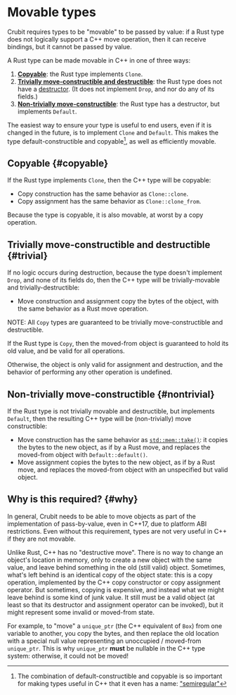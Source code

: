 # Movable types

Crubit requires types to be "movable" to be passed by value: if a Rust type does
not logically support a C++ move operation, then it can receive bindings, but it
cannot be passed by value.

A Rust type can be made movable in C++ in one of three ways:

1.  [**Copyable**](#copyable): the Rust type implements `Clone`.
2.  [**Trivially move-constructible and destructible**](#trivial): the Rust type
    does not have a
    [destructor](https://doc.rust-lang.org/reference/destructors.html). (It does
    not implement `Drop`, and nor do any of its fields.)
3.  [**Non-trivially move-constructible**](#nontrivial): the Rust type has a
    destructor, but implements `Default`.

The easiest way to ensure your type is useful to end users, even if it is
changed in the future, is to implement `Clone` and `Default`. This makes the
type default-constructible and copyable[^semiregular], as well as efficiently
movable.

## Copyable {#copyable}

If the Rust type implements `Clone`, then the C++ type will be copyable:

*   Copy construction has the same behavior as `Clone::clone`.
*   Copy assignment has the same behavior as `Clone::clone_from`.

Because the type is copyable, it is also movable, at worst by a copy operation.

## Trivially move-constructible and destructible {#trivial}

If no logic occurs during destruction, because the type doesn't implement
`Drop`, and none of its fields do, then the C++ type will be trivially-movable
and trivially-destructible:

*   Move construction and assignment copy the bytes of the object, with the same
    behavior as a Rust move operation.

NOTE: All `Copy` types are guaranteed to be trivially move-constructible and
destructible.

If the Rust type is `Copy`, then the moved-from object is guaranteed to hold its
old value, and be valid for all operations.

Otherwise, the object is only valid for assignment and destruction, and the
behavior of performing any other operation is undefined.

## Non-trivially move-constructible {#nontrivial}

If the Rust type is not trivially movable and destructible, but implements
`Default`, then the resulting C++ type will be (non-trivially) move
constructible:

*   Move construction has the same behavior as
    [`std::mem::take()`](https://doc.rust-lang.org/std/mem/fn.take.html): it
    copies the bytes to the new object, as if by a Rust move, and replaces the
    moved-from object with `Default::default()`.
*   Move assignment copies the bytes to the new object, as if by a Rust move,
    and replaces the moved-from object with an unspecified but valid object.

## Why is this required? {#why}

In general, Crubit needs to be able to move objects as part of the
implementation of pass-by-value, even in C++17, due to platform ABI
restrictions. Even without this requirement, types are not very useful in C++ if
they are not movable.

Unlike Rust, C++ has no "destructive move". There is no way to change an
object's location in memory, only to create a new object with the same value,
and leave behind something in the old (still valid) object. Sometimes, what's
left behind is an identical copy of the object state: this is a copy operation,
implemented by the C++ copy constructor or copy assignment operator. But
sometimes, copying is expensive, and instead what we might leave behind is some
kind of junk value. It still must be a valid object (at least so that its
destructor and assignment operator can be invoked), but it might represent some
invalid or moved-from state.

For example, to "move" a `unique_ptr` (the C++ equivalent of `Box`) from one
variable to another, you copy the bytes, and then replace the old location with
a special null value representing an unoccupied / moved-from `unique_ptr`. This
is why `unique_ptr` **must** be nullable in the C++ type system: otherwise, it
could not be moved!

[^semiregular]: The combination of default-constructible and copyable is so
    important for making types useful in C++ that it even has a
    name:
    ["semiregular"](https://en.cppreference.com/w/cpp/concepts/semiregular)
